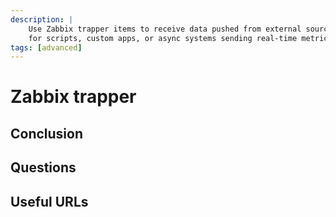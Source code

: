 ```yaml
---
description: |
    Use Zabbix trapper items to receive data pushed from external sources. Ideal
    for scripts, custom apps, or async systems sending real-time metrics.
tags: [advanced]
---
```


# Zabbix trapper

## Conclusion

## Questions

## Useful URLs
